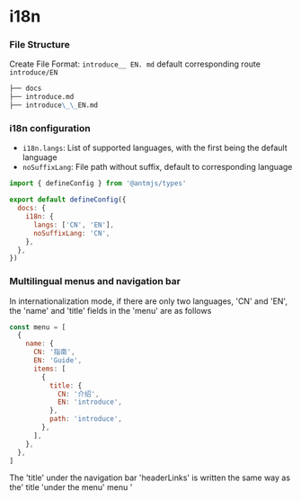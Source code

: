 # i18n

### File Structure

Create File Format: `introduce__ EN. md` default corresponding route ` introduce/EN`

```markdown
├── docs
├── introduce.md
├── introduce\_\_EN.md
```

### i18n configuration

- `i18n.langs`: List of supported languages, with the first being the default language
- `noSuffixLang`: File path without suffix, default to corresponding language

```js
import { defineConfig } from '@antmjs/types'

export default defineConfig({
  docs: {
    i18n: {
      langs: ['CN', 'EN'],
      noSuffixLang: 'CN',
    },
  },
})
```

### Multilingual menus and navigation bar

In internationalization mode, if there are only two languages, 'CN' and 'EN', the 'name' and 'title' fields in the 'menu' are as follows

```js
const menu = [
  {
    name: {
      CN: '指南',
      EN: 'Guide',
      items: [
        {
          title: {
            CN: '介绍',
            EN: 'introduce',
          },
          path: 'introduce',
        },
      ],
    },
  },
]
```

The 'title' under the navigation bar 'headerLinks' is written the same way as the' title 'under the menu' menu '
